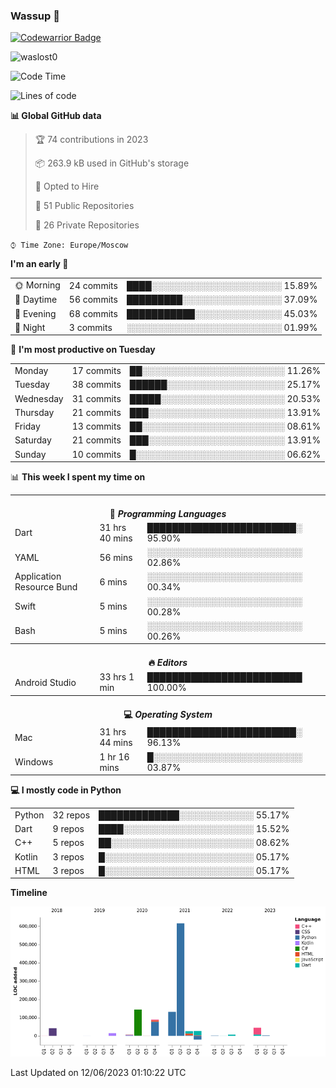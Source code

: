 ### Wassup 👋

[![Codewarrior Badge](https://www.codewars.com/users/waslost/badges/small)](https://www.codewars.com/users/waslost)

<p align="left"> <img src="https://komarev.com/ghpvc/?username=waslost0" alt="waslost0" /></p>

<!--START_SECTION:waka-->
![Code Time](http://img.shields.io/badge/Code%20Time-2%2C597%20hrs%2043%20mins-blue)

![Lines of code](https://img.shields.io/badge/From%20Hello%20World%20I%27ve%20Written-1%20Million%20lines%20of%20code-blue)

**📊 Global GitHub data** 

> 🏆 74 contributions in 2023
 > 
> 📦 263.9 kB used in GitHub's storage 
 > 
> 💼 Opted to Hire
 > 
> 📜 51 Public Repositories 
 > 
> 🔑 26 Private Repositories  
 > 
`⌚︎ Time Zone: Europe/Moscow`

**I'm an early 🐤** 

<table>
 <tr><td>🌞 Morning</td><td>24 commits</td><td>████░░░░░░░░░░░░░░░░░░░░░ 15.89%</td></tr>
 <tr><td>🌆 Daytime</td><td>56 commits</td><td>█████████░░░░░░░░░░░░░░░░ 37.09%</td></tr>
 <tr><td>🌃 Evening</td><td>68 commits</td><td>███████████░░░░░░░░░░░░░░ 45.03%</td></tr>
 <tr><td>🌙 Night</td><td>3 commits</td><td>░░░░░░░░░░░░░░░░░░░░░░░░░ 01.99%</td></tr>
</table>

📅 **I'm most productive on Tuesday** 

<table>
 <tr><td>Monday</td><td>17 commits</td><td>██░░░░░░░░░░░░░░░░░░░░░░░ 11.26%</td></tr>
 <tr><td>Tuesday</td><td>38 commits</td><td>██████░░░░░░░░░░░░░░░░░░░ 25.17%</td></tr>
 <tr><td>Wednesday</td><td>31 commits</td><td>█████░░░░░░░░░░░░░░░░░░░░ 20.53%</td></tr>
 <tr><td>Thursday</td><td>21 commits</td><td>███░░░░░░░░░░░░░░░░░░░░░░ 13.91%</td></tr>
 <tr><td>Friday</td><td>13 commits</td><td>██░░░░░░░░░░░░░░░░░░░░░░░ 08.61%</td></tr>
 <tr><td>Saturday</td><td>21 commits</td><td>███░░░░░░░░░░░░░░░░░░░░░░ 13.91%</td></tr>
 <tr><td>Sunday</td><td>10 commits</td><td>█░░░░░░░░░░░░░░░░░░░░░░░░ 06.62%</td></tr>
</table>


📊 **This week I spent my time on** 

<table>
<tr><th colspan="3"><br>💬 <i>Programming Languages</i></th></tr> 
 <tr><td>Dart</td><td>31 hrs 40 mins</td><td>████████████████████████░ 95.90%</td></tr>
 <tr><td>YAML</td><td>56 mins</td><td>░░░░░░░░░░░░░░░░░░░░░░░░░ 02.86%</td></tr>
 <tr><td>Application Resource Bund</td><td>6 mins</td><td>░░░░░░░░░░░░░░░░░░░░░░░░░ 00.34%</td></tr>
 <tr><td>Swift</td><td>5 mins</td><td>░░░░░░░░░░░░░░░░░░░░░░░░░ 00.28%</td></tr>
 <tr><td>Bash</td><td>5 mins</td><td>░░░░░░░░░░░░░░░░░░░░░░░░░ 00.26%</td></tr>

<tr><th colspan="3"><br>🔥 <i>Editors</i></th></tr> 
 <tr><td>Android Studio</td><td>33 hrs 1 min</td><td>█████████████████████████ 100.00%</td></tr>

<tr><th colspan="3"><br>💻 <i>Operating System</i></th></tr> 
 <tr><td>Mac</td><td>31 hrs 44 mins</td><td>████████████████████████░ 96.13%</td></tr>
 <tr><td>Windows</td><td>1 hr 16 mins</td><td>█░░░░░░░░░░░░░░░░░░░░░░░░ 03.87%</td></tr>
</table>

**💻 I mostly code in Python** 

<table>
 <tr><td>Python</td><td>32 repos</td><td>█████████████░░░░░░░░░░░░ 55.17%</td></tr>
 <tr><td>Dart</td><td>9 repos</td><td>████░░░░░░░░░░░░░░░░░░░░░ 15.52%</td></tr>
 <tr><td>C++</td><td>5 repos</td><td>██░░░░░░░░░░░░░░░░░░░░░░░ 08.62%</td></tr>
 <tr><td>Kotlin</td><td>3 repos</td><td>█░░░░░░░░░░░░░░░░░░░░░░░░ 05.17%</td></tr>
 <tr><td>HTML</td><td>3 repos</td><td>█░░░░░░░░░░░░░░░░░░░░░░░░ 05.17%</td></tr>
</table>


**Timeline**

![Chart not found](https://raw.githubusercontent.com/waslost0/waslost0/master/charts/bar_graph.png) 


 Last Updated on 12/06/2023 01:10:22 UTC
<!--END_SECTION:waka-->

